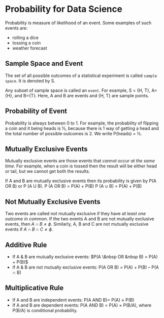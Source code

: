 # Probability for Data Science

Probability is measure of likelihood of an event. Some examples of such events are:
* rolling a dice
* tossing a coin
* weather forecast

## Sample Space and Event

The set of all possible outcomes of a statistical experiment is called `sample space`. It is denoted by S. 

Any subset of sample space is called an `event`. For example, S = {H, T}, A={H}, and B={T}. Here, A and B are events and {H, T} are sample points.


## Probability of Event

Probability is always between 0 to 1. For example, the probability of flipping a coin and it being heads is ½, because there is 1 way of getting a head and the total number of possible outcomes is 2. We write P(heads) = ½.


## Mutually Exclusive Events

Mutually exclusive events are those events that *cannot occur at the same time*. For example, when a coin is tossed then the result will be either head or tail, but we cannot get both the results.

If A and B are mutually exclusive events then its probability is given by P(A OR B) or P (A U B). P (A OR B) = P(A) + P(B) P (A ∪ B) = P(A) + P(B)


## Not Mutually Exclusive Events

Two events are called not mutually exclusive if they have *at least one outcome in common*. If the two events A and B are not mutually exclusive events, then $A ∩ B ≠ ϕ$. Similarly, A, B and C are not mutually exclusive events if $A ∩ B ∩ C ≠ ϕ$.


## Additive Rule

* If A & B are mutually exclusive events: $P(A \&nbsp  OR &nbsp  B) = P(A) + P(B)$
* If A & B are not mutually exclusive events: P(A OR B) = P(A) + P(B) – P(A ∩ B)


## Multiplicative Rule

* If A and B are independent events: P(A AND B)= P(A) $\times$ P(B)
* If A and B are dependent events: P(A AND B) = P(A) $\times$ P(B/A), where P(B/A) is conditional probability.


